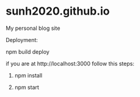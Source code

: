 # sunh2020.github.io

My personal blog site

Deployment:

npm build deploy



if you are at http://localhost:3000 follow this steps:

1) npm install

2) npm start
